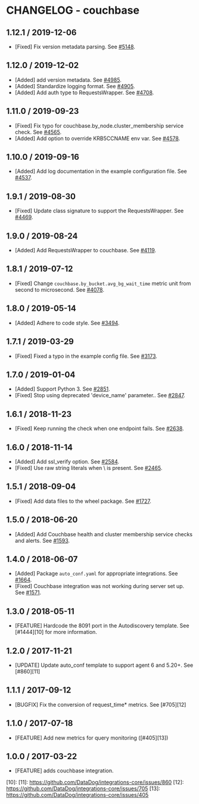 # CHANGELOG - couchbase

## 1.12.1 / 2019-12-06

* [Fixed] Fix version metadata parsing. See [#5148](https://github.com/DataDog/integrations-core/pull/5148).

## 1.12.0 / 2019-12-02

* [Added] add version metadata. See [#4985](https://github.com/DataDog/integrations-core/pull/4985).
* [Added] Standardize logging format. See [#4905](https://github.com/DataDog/integrations-core/pull/4905).
* [Added] Add auth type to RequestsWrapper. See [#4708](https://github.com/DataDog/integrations-core/pull/4708).

## 1.11.0 / 2019-09-23

* [Fixed] Fix typo for couchbase.by_node.cluster_membership service check. See [#4565](https://github.com/DataDog/integrations-core/pull/4565).
* [Added] Add option to override KRB5CCNAME env var. See [#4578](https://github.com/DataDog/integrations-core/pull/4578).

## 1.10.0 / 2019-09-16

* [Added] Add log documentation in the example configuration file. See [#4537](https://github.com/DataDog/integrations-core/pull/4537).

## 1.9.1 / 2019-08-30

* [Fixed] Update class signature to support the RequestsWrapper. See [#4469](https://github.com/DataDog/integrations-core/pull/4469).

## 1.9.0 / 2019-08-24

* [Added] Add RequestsWrapper to couchbase. See [#4119](https://github.com/DataDog/integrations-core/pull/4119).

## 1.8.1 / 2019-07-12

* [Fixed] Change `couchbase.by_bucket.avg_bg_wait_time` metric unit from second to microsecond. See [#4078](https://github.com/DataDog/integrations-core/pull/4078).

## 1.8.0 / 2019-05-14

* [Added] Adhere to code style. See [#3494](https://github.com/DataDog/integrations-core/pull/3494).

## 1.7.1 / 2019-03-29

* [Fixed] Fixed a typo in the example config file. See [#3173](https://github.com/DataDog/integrations-core/pull/3173).

## 1.7.0 / 2019-01-04

* [Added] Support Python 3. See [#2851][1].
* [Fixed] Stop using deprecated 'device_name' parameter.. See [#2847][2].

## 1.6.1 / 2018-11-23

* [Fixed] Keep running the check when one endpoint fails. See [#2638][3].

## 1.6.0 / 2018-11-14

* [Added] Add ssl_verify option. See [#2584][4].
* [Fixed] Use raw string literals when \ is present. See [#2465][5].

## 1.5.1 / 2018-09-04

* [Fixed] Add data files to the wheel package. See [#1727][6].

## 1.5.0 / 2018-06-20

* [Added] Add Couchbase health and cluster membership service checks and alerts. See [#1593][7].

## 1.4.0 / 2018-06-07

* [Added] Package `auto_conf.yaml` for appropriate integrations. See [#1664][8].
* [Fixed] Couchbase integration was not working during server set up. See [#1571][9].

## 1.3.0 / 2018-05-11

* [FEATURE] Hardcode the 8091 port in the Autodiscovery template. See [#1444][10] for more information.

## 1.2.0 / 2017-11-21

* [UPDATE] Update auto_conf template to support agent 6 and 5.20+. See [#860][11]

## 1.1.1 / 2017-09-12

* [BUGFIX] Fix the conversion of request_time* metrics. See [#705][12]

## 1.1.0 / 2017-07-18

* [FEATURE] Add new metrics for query monitoring ([#405][13])

## 1.0.0 / 2017-03-22

* [FEATURE] adds couchbase integration.

<!--- The following link definition list is generated by PimpMyChangelog --->
[1]: https://github.com/DataDog/integrations-core/pull/2851
[2]: https://github.com/DataDog/integrations-core/pull/2847
[3]: https://github.com/DataDog/integrations-core/pull/2638
[4]: https://github.com/DataDog/integrations-core/pull/2584
[5]: https://github.com/DataDog/integrations-core/pull/2465
[6]: https://github.com/DataDog/integrations-core/pull/1727
[7]: https://github.com/DataDog/integrations-core/pull/1593
[8]: https://github.com/DataDog/integrations-core/pull/1664
[9]: https://github.com/DataDog/integrations-core/pull/1571
[10]: 
[11]: https://github.com/DataDog/integrations-core/issues/860
[12]: https://github.com/DataDog/integrations-core/issues/705
[13]: https://github.com/DataDog/integrations-core/issues/405
